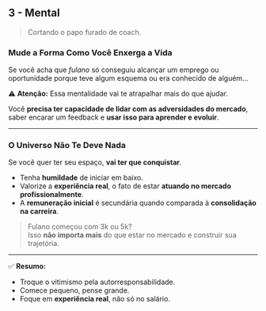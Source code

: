 ## 3 - Mental

> Cortando o papo furado de coach.

### Mude a Forma Como Você Enxerga a Vida

Se você acha que *fulano* só conseguiu alcançar um emprego ou oportunidade porque teve algum esquema ou era conhecido de alguém...

⚠️ **Atenção:** Essa mentalidade vai te atrapalhar mais do que ajudar.

Você **precisa ter capacidade de lidar com as adversidades do mercado**, saber encarar um feedback e **usar isso para aprender e evoluir**.

---

### O Universo Não Te Deve Nada

Se você quer ter seu espaço, **vai ter que conquistar**.

- Tenha **humildade** de iniciar em baixo.
- Valorize a **experiência real**, o fato de estar **atuando no mercado profissionalmente**.
- A **remuneração inicial** é secundária quando comparada à **consolidação na carreira**.

> Fulano começou com 3k ou 5k?  
> Isso **não importa mais** do que estar no mercado e construir sua trajetória.

---

✅ **Resumo:**

- Troque o vitimismo pela autorresponsabilidade.
- Comece pequeno, pense grande.
- Foque em **experiência real**, não só no salário.
